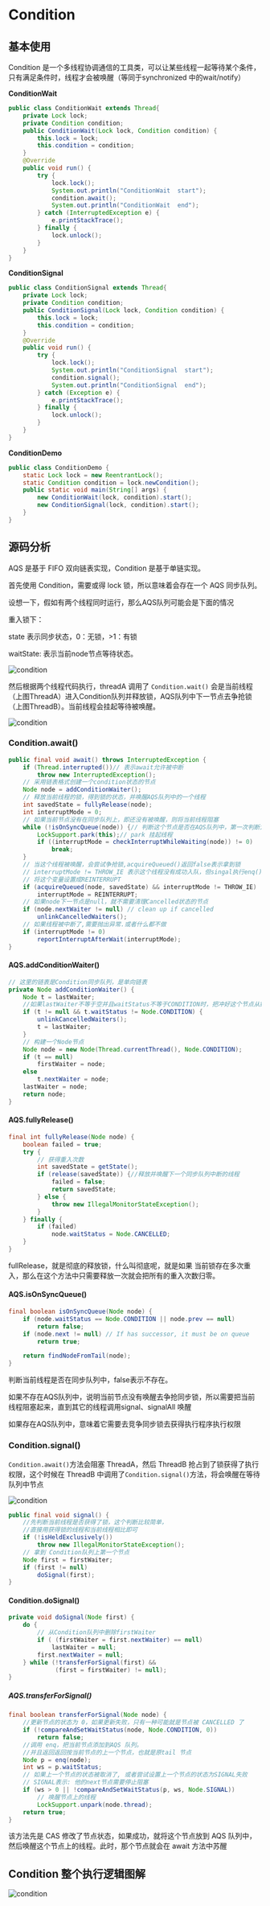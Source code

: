 # Condition 

## 基本使用

Condition 是一个多线程协调通信的工具类，可以让某些线程一起等待某个条件，只有满足条件时，线程才会被唤醒（等同于synchronized 中的wait/notify）

**ConditionWait** 

```java
public class ConditionWait extends Thread{
    private Lock lock;
    private Condition condition;
    public ConditionWait(Lock lock, Condition condition) {
        this.lock = lock;
        this.condition = condition;
    }
    @Override
    public void run() {
        try {
            lock.lock();
            System.out.println("ConditionWait  start");
            condition.await();
            System.out.println("ConditionWait  end");
        } catch (InterruptedException e) {
            e.printStackTrace();
        } finally {
            lock.unlock();
        }
    }
}
```



**ConditionSignal** 

```java
public class ConditionSignal extends Thread{
    private Lock lock;
    private Condition condition;
    public ConditionSignal(Lock lock, Condition condition) {
        this.lock = lock;
        this.condition = condition;
    }
    @Override
    public void run() {
        try {
            lock.lock();
            System.out.println("ConditionSignal  start");
            condition.signal();
            System.out.println("ConditionSignal  end");
        } catch (Exception e) {
            e.printStackTrace();
        } finally {
            lock.unlock();
        }
    }
}
```

**ConditionDemo** 

```java
public class ConditionDemo {
    static Lock lock = new ReentrantLock();
    static Condition condition = lock.newCondition();
    public static void main(String[] args) {
        new ConditionWait(lock, condition).start();
        new ConditionSignal(lock, condition).start();
    }
}
```



## 源码分析

AQS 是基于 FIFO 双向链表实现，Condition 是基于单链实现。

首先使用 Condition，需要或得 lock 锁，所以意味着会存在一个 AQS 同步队列。

设想一下，假如有两个线程同时运行，那么AQS队列可能会是下面的情况

重入锁下：

state 表示同步状态，0：无锁，>1：有锁

waitState: 表示当前node节点等待状态。

![condition](image/condition-1.png)



然后根据两个线程代码执行，threadA 调用了 `Condition.wait()` 会是当前线程（上图ThreadA）进入Condition队列并释放锁，AQS队列中下一节点去争抢锁（上图ThreadB）。当前线程会挂起等待被唤醒。

![condition](image/condition-2.png)

### Condition.await()

```java
public final void await() throws InterruptedException {
    if (Thread.interrupted())// 表示await允许被中断
        throw new InterruptedException();
    // 采用链表格式创建一个condition状态的节点
    Node node = addConditionWaiter();
    // 释放当前线程的锁，得到锁的状态，并唤醒AQS队列中的一个线程
    int savedState = fullyRelease(node);
    int interruptMode = 0;
    // 如果当前节点没有在同步队列上，即还没有被唤醒，则将当前线程阻塞
    while (!isOnSyncQueue(node)) {// 判断这个节点是否在AQS队列中，第一次判断为false，因为上面代码已经释放锁了
        LockSupport.park(this);// park 挂起线程
        if ((interruptMode = checkInterruptWhileWaiting(node)) != 0)
            break;
    }
    // 当这个线程被唤醒，会尝试争抢锁,acquireQueued()返回false表示拿到锁
    // interruptMode != THROW_IE 表示这个线程没有成功入队，但singal执行enq()让其入队了
    // 将这个变量设置成REINTERRUPT
    if (acquireQueued(node, savedState) && interruptMode != THROW_IE)
        interruptMode = REINTERRUPT;
    // 如果node下一节点是null，就不需要清理Cancelled状态的节点
    if (node.nextWaiter != null) // clean up if cancelled
        unlinkCancelledWaiters();
    // 如果线程被中断了,需要抛出异常.或者什么都不做
    if (interruptMode != 0)
        reportInterruptAfterWait(interruptMode);
}
```



#### AQS.addConditionWaiter()

```java
// 这里的链表是Condition同步队列，是单向链表
private Node addConditionWaiter() {
    Node t = lastWaiter;
    //如果lastWaiter不等于空并且waitStatus不等于CONDITION时，把冲好这个节点从链表中移除
    if (t != null && t.waitStatus != Node.CONDITION) {
        unlinkCancelledWaiters();
        t = lastWaiter;
    }
    // 构建一个Node节点
    Node node = new Node(Thread.currentThread(), Node.CONDITION);
    if (t == null)
        firstWaiter = node;
    else
        t.nextWaiter = node;
    lastWaiter = node;
    return node;
}
```



#### AQS.fullyRelease()

```java
final int fullyRelease(Node node) {
    boolean failed = true;
    try {
        // 获得重入次数
        int savedState = getState();
        if (release(savedState)) {//释放并唤醒下一个同步队列中断的线程
            failed = false;
            return savedState;
        } else {
            throw new IllegalMonitorStateException();
        }
    } finally {
        if (failed)
            node.waitStatus = Node.CANCELLED;
    }
}
```

fullRelease，就是彻底的释放锁，什么叫彻底呢，就是如果 当前锁存在多次重入，那么在这个方法中只需要释放一次就会把所有的重入次数归零。



#### AQS.isOnSyncQueue()

```java
final boolean isOnSyncQueue(Node node) {
    if (node.waitStatus == Node.CONDITION || node.prev == null)
        return false;
    if (node.next != null) // If has successor, it must be on queue
        return true;

    return findNodeFromTail(node);
}
```

判断当前线程是否在同步队列中，false表示不存在。

如果不存在AQS队列中，说明当前节点没有唤醒去争抢同步锁，所以需要把当前线程阻塞起来，直到其它的线程调用signal、signalAll 唤醒

如果存在AQS队列中，意味着它需要去竞争同步锁去获得执行程序执行权限



### Condition.signal()

`Condition.await()`方法会阻塞 ThreadA，然后 ThreadB 抢占到了锁获得了执行权限，这个时候在 ThreadB 中调用了`Condition.signal()`方法，将会唤醒在等待队列中节点



![condition](image/condition-3.png)





```java
public final void signal() {
    //先判断当前线程是否获得了锁，这个判断比较简单，
    //直接用获得锁的线程和当前线程相比即可
    if (!isHeldExclusively())
        throw new IllegalMonitorStateException();
    // 拿到 Condition队列上第一个节点
    Node first = firstWaiter;
    if (first != null)
        doSignal(first);
}
```



#### Condition.doSignal()

```java
private void doSignal(Node first) {
    do {
        // 从Condition队列中删除firstWaiter
        if ( (firstWaiter = first.nextWaiter) == null)
            lastWaiter = null;
        first.nextWaiter = null;
    } while (!transferForSignal(first) &&
             (first = firstWaiter) != null);
}
```



##### AQS.transferForSignal()

```java
final boolean transferForSignal(Node node) {
    //更新节点的状态为 0，如果更新失败，只有一种可能就是节点被 CANCELLED 了
    if (!compareAndSetWaitStatus(node, Node.CONDITION, 0))
        return false;
	//调用 enq，把当前节点添加到AQS 队列。
    //并且返回返回按当前节点的上一个节点，也就是原tail 节点
    Node p = enq(node);
    int ws = p.waitStatus;
    // 如果上一个节点的状态被取消了, 或者尝试设置上一个节点的状态为SIGNAL失败
    // SIGNAL表示: 他的next节点需要停止阻塞
    if (ws > 0 || !compareAndSetWaitStatus(p, ws, Node.SIGNAL))
        // 唤醒节点上的线程
        LockSupport.unpark(node.thread);
    return true;
}
```



该方法先是 CAS 修改了节点状态，如果成功，就将这个节点放到 AQS 队列中，然后唤醒这个节点上的线程。此时，那个节点就会在 await 方法中苏醒

## Condition 整个执行逻辑图解

![condition](image/condition-4.png)

